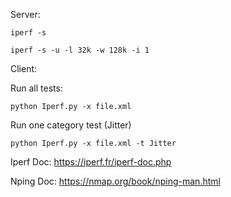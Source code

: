 Server:

    iperf -s

    iperf -s -u -l 32k -w 128k -i 1

Client:

Run all tests:
    
    python Iperf.py -x file.xml

Run one category test (Jitter)
    
    python Iperf.py -x file.xml -t Jitter


Iperf Doc:
https://iperf.fr/iperf-doc.php

Nping Doc:
https://nmap.org/book/nping-man.html
